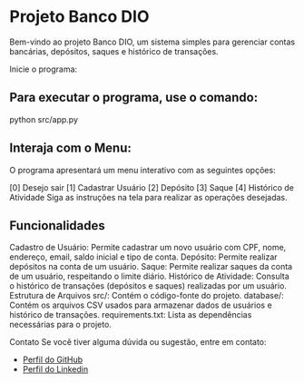# Projeto Banco DIO

Bem-vindo ao projeto Banco DIO, um sistema simples para gerenciar contas bancárias, depósitos, saques e histórico de transações.

Inicie o programa:

## Para executar o programa, use o comando:

python src/app.py

## Interaja com o Menu:

O programa apresentará um menu interativo com as seguintes opções:

[0] Desejo sair
[1] Cadastrar Usuário
[2] Depósito
[3] Saque
[4] Histórico de Atividade
Siga as instruções na tela para realizar as operações desejadas.

## Funcionalidades
Cadastro de Usuário: Permite cadastrar um novo usuário com CPF, nome, endereço, email, saldo inicial e tipo de conta.
Depósito: Permite realizar depósitos na conta de um usuário.
Saque: Permite realizar saques da conta de um usuário, respeitando o limite diário.
Histórico de Atividade: Consulta o histórico de transações (depósitos e saques) realizadas por um usuário.
Estrutura de Arquivos
src/: Contém o código-fonte do projeto.
database/: Contém os arquivos CSV usados para armazenar dados de usuários e histórico de transações.
requirements.txt: Lista as dependências necessárias para o projeto.

Contato
Se você tiver alguma dúvida ou sugestão, entre em contato:

- [Perfil do GitHub](https://github.com/R-gu3des)
- [Perfil do Linkedin](https://www.linkedin.com/in/ruan-guedes-vieira-b82441180/)
